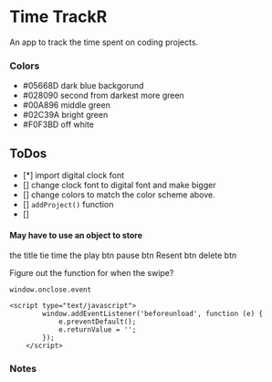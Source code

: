 # Time TrackR

An app to track the time spent on coding projects.

### Colors

- #05668D dark blue backgorund
- #028090 second from darkest more green
- #00A896 middle green
- #02C39A bright green
- #F0F3BD off white

## ToDos

- [*] import digital clock font
- [] change clock font to digital font and make bigger
- [] change colors to match the color scheme above.
- [] `addProject()` function
- []

#### May have to use an object to store

the title
tie time
the play btn
pause btn
Resent btn
delete btn

Figure out the function for when the
swipe?

`window.onclose.event`

```
<script type="text/javascript">
        window.addEventListener('beforeunload', function (e) {
            e.preventDefault();
            e.returnValue = '';
        });
    </script>

```

### Notes
